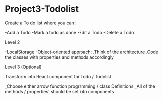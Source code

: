 # Project3-Todolist

Create a To do list where you can :

-Add a Todo -Mark a todo as done -Edit a Todo -Delete a Todo

Level 2

-LocalStorage -Object-oriented approach: .Think of the architecture .Code the classes with properties and methods accordingly

Level 3 (Optional)

Transform into React component for Todo / Todolist

_Choose either arrow function programming / class Definitions _All of the methods / properties' should be set into components
